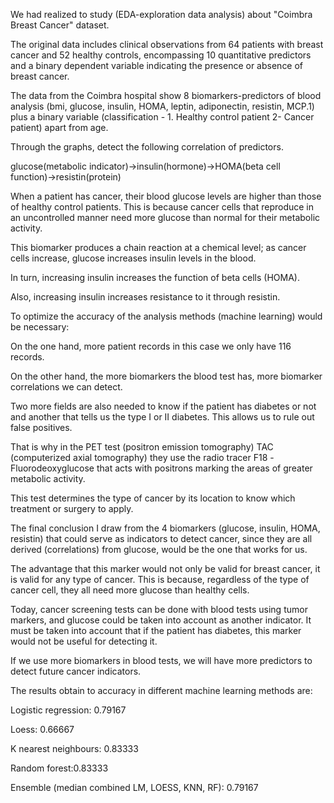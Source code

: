 We had realized to study (EDA-exploration data analysis) about "Coimbra Breast Cancer" dataset.

The original data includes clinical observations from 64 patients with breast cancer and 52 healthy controls, encompassing 10 quantitative predictors and a binary dependent variable indicating the presence or absence of breast cancer.

The data from the Coimbra hospital show 8 biomarkers-predictors of blood analysis (bmi, glucose, insulin, HOMA, leptin, adiponectin, resistin, MCP.1) plus a binary variable (classification - 1. Healthy control patient 2- Cancer patient) apart from age.

Through the graphs, detect the following correlation of predictors.

glucose(metabolic indicator)→insulin(hormone)→HOMA(beta cell function)→resistin(protein)

When a patient has cancer, their blood glucose levels are higher than those of healthy control patients. This is because cancer cells that reproduce in an uncontrolled manner need more glucose than normal for their metabolic activity.

This biomarker produces a chain reaction at a chemical level; as cancer cells increase, glucose increases insulin levels in the blood.

In turn, increasing insulin increases the function of beta cells (HOMA).

Also, increasing insulin increases resistance to it through resistin.

To optimize the accuracy of the analysis methods (machine learning) would be necessary:

On the one hand, more patient records in this case we only have 116 records.

On the other hand, the more biomarkers the blood test has, more biomarker correlations we can detect.

Two more fields are also needed to know if the patient has diabetes or not and another that tells us the type I or II diabetes. This allows us to rule out false positives.

That is why in the PET test (positron emission tomography) TAC (computerized axial tomography) they use the radio tracer F18 -Fluorodeoxyglucose that acts with positrons marking the areas of greater metabolic activity.

This test determines the type of cancer by its location to know which treatment or surgery to apply.

The final conclusion I draw from the 4 biomarkers (glucose, insulin, HOMA, resistin) that could serve as indicators to detect cancer, since they are all derived (correlations) from glucose, would be the one that works for us.

The advantage that this marker would not only be valid for breast cancer, it is valid for any type of cancer. This is because, regardless of the type of cancer cell, they all need more glucose than healthy cells.

Today, cancer screening tests can be done with blood tests using tumor markers, and glucose could be taken into account as another indicator. It must be taken into account that if the patient has diabetes, this marker would not be useful for detecting it.

If we use more biomarkers in blood tests, we will have more predictors to detect future cancer indicators.

The results obtain to accuracy in different machine learning methods are:

Logistic regression: 0.79167

Loess: 0.66667

K nearest neighbours: 0.83333

Random forest:0.83333

Ensemble (median combined LM, LOESS, KNN, RF): 0.79167
